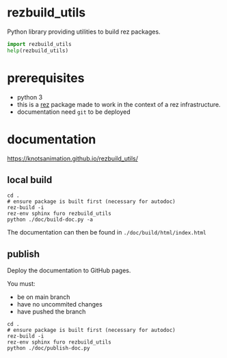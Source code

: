 # rezbuild_utils

Python library providing utilities to build rez packages.

```python
import rezbuild_utils
help(rezbuild_utils)
```
# prerequisites

- python 3
- this is a [rez](https://github.com/AcademySoftwareFoundation/rez) package made to
work in the context of a rez infrastructure.
- documentation need `git` to be deployed


# documentation

https://knotsanimation.github.io/rezbuild_utils/

## local build

```shell
cd .
# ensure package is built first (necessary for autodoc)
rez-build -i
rez-env sphinx furo rezbuild_utils
python ./doc/build-doc.py -a
```

The documentation can then be found in `./doc/build/html/index.html`

## publish

Deploy the documentation to GitHub pages.

You must:
* be on main branch
* have no uncommited changes
* have pushed the branch

```shell
cd .
# ensure package is built first (necessary for autodoc)
rez-build -i
rez-env sphinx furo rezbuild_utils
python ./doc/publish-doc.py
```